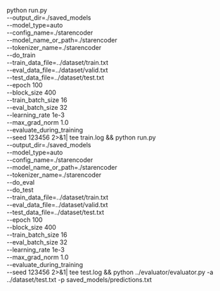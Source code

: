 python run.py \
    --output_dir=./saved_models \
    --model_type=auto \
    --config_name=./starencoder \
    --model_name_or_path=./starencoder \
    --tokenizer_name=./starencoder \
    --do_train \
    --train_data_file=../dataset/train.txt \
    --eval_data_file=../dataset/valid.txt \
    --test_data_file=../dataset/test.txt \
    --epoch 100 \
    --block_size 400 \
    --train_batch_size 16 \
    --eval_batch_size 32 \
    --learning_rate 1e-3 \
    --max_grad_norm 1.0 \
    --evaluate_during_training \
    --seed 123456 2>&1| tee train.log && python run.py \
    --output_dir=./saved_models \
    --model_type=auto \
    --config_name=./starencoder \
    --model_name_or_path=./starencoder \
    --tokenizer_name=./starencoder \
    --do_eval \
    --do_test \
    --train_data_file=../dataset/train.txt \
    --eval_data_file=../dataset/valid.txt \
    --test_data_file=../dataset/test.txt \
    --epoch 100 \
    --block_size 400 \
    --train_batch_size 16 \
    --eval_batch_size 32 \
    --learning_rate 1e-3 \
    --max_grad_norm 1.0 \
    --evaluate_during_training \
    --seed 123456 2>&1| tee test.log && python ../evaluator/evaluator.py -a ../dataset/test.txt -p saved_models/predictions.txt